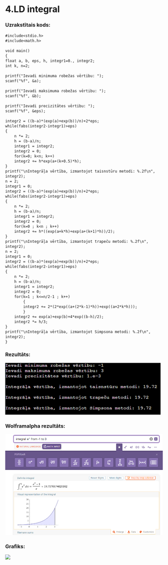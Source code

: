 # 4.LD integral

### Uzrakstītais kods:
```
#include<stdio.h>
#include<math.h>

void main()
{
float a, b, eps, h, integr1=0., integr2;
int k, n=2;

printf("Ievadi minimuma robežas vērtibu: ");
scanf("%f", &a);

printf("Ievadi maksimuma robežas vērtibu: ");
scanf("%f", &b);

printf("Ievadi precizitātes vērtibu: ");
scanf("%f", &eps);

integr2 = ((b-a)*(exp(a)+exp(b))/n)+2*eps;
while(fabs(integr2-integr1)>eps)
{
    n *= 2;
    h = (b-a)/n;
    integr1 = integr2;
    integr2 = 0;
    for(k=0; k<n; k++)
    integr2 += h*exp(a+(k+0.5)*h);
}
printf("\nIntegrāļa vērtība, izmantojot taisnstūru metodi: %.2f\n", integr2);
n = 2;
integr1 = 0;
integr2 = ((b-a)*(exp(a)+exp(b))/n)+2*eps;
while(fabs(integr2-integr1)>eps)
{
    n *= 2;
    h = (b-a)/n;
    integr1 = integr2;
    integr2 = 0;
    for(k=0 ; k<n ; k++)
    integr2 += h*((exp(a+k*h)+exp(a+(k+1)*h))/2);
}
printf("\nIntegrāļa vērtība, izmantojot trapeču metodi: %.2f\n", integr2);
n = 2;
integr1 = 0;
integr2 = ((b-a)*(exp(a)+exp(b))/n)+2*eps;
while(fabs(integr2-integr1)>eps)
{
    n *= 2;
    h = (b-a)/n;
    integr1 = integr2;
    integr2 = 0;
    for(k=1 ; k<=n/2-1 ; k++)
        {
        integr2 += 2*(2*exp((a+(2*k-1)*h))+exp((a+2*k*h)));
        }
    integr2 += exp(a)+exp(b)+4*exp((b-h)/2);
    integr2 *= h/3;
}
printf("\nIntegrāļa vērtība, izmantojot Simpsona metodi: %.2f\n", integr2);
}
```
### Rezultāts:

![](https://github.com/agurdziels/RTR105/blob/main/4.LD.%20integral/rezult%C4%81ts.png)

### Wolframalpha rezultāts:

![](https://github.com/agurdziels/RTR105/blob/main/4.LD.%20integral/wolframalpha.png)

### Grafiks:

![](https://user-images.githubusercontent.com/90239365/148620387-1ffd9ff9-294a-4363-a220-1a6810d4ef53.png)

